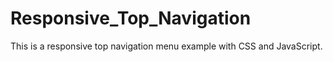 # Responsive_Top_Navigation

This is a responsive top navigation menu example with CSS and JavaScript.
